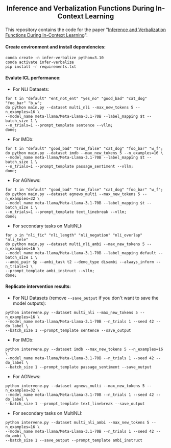 ## <p align="center">Inference and Verbalization Functions During In-Context Learning</p>

This repository contains the code for the paper "[Inference and Verbalization Functions During In-Context Learning]()". 

#### Create environment and install dependencies:
```
conda create -n infer-verbalize python=3.10
conda activate infer-verbalize
pip install -r requirements.txt
```


#### Evalute ICL performance:

- For NLI Datasets:
```
for t in "default" "ent_not_ent" "yes_no" "good_bad" "cat_dog" "foo_bar" "b_w";
do python main.py --dataset multi_nli --max_new_tokens 5 --n_examples=16 \
--model_name meta-llama/Meta-Llama-3.1-70B --label_mapping $t --batch_size 1 \
--n_trials=1 --prompt_template sentence --vllm;
done;
```

- For IMDb:
```
for t in "default" "good_bad" "true_false" "cat_dog" "foo_bar" "w_f";
do python main.py --dataset imdb --max_new_tokens 5 --n_examples=16 \
--model_name meta-llama/Meta-Llama-3.1-70B --label_mapping $t --batch_size 1 \
--n_trials=1 --prompt_template passage_sentiment --vllm;
done;
```

- For AGNews:
```
for t in "default" "good_bad" "true_false" "cat_dog" "foo_bar" "w_f";
do python main.py --dataset agnews_multi --max_new_tokens 5 --n_examples=32 \
--model_name meta-llama/Meta-Llama-3.1-70B --label_mapping $t --batch_size 1 \
--n_trials=1 --prompt_template text_linebreak --vllm;
done;
```

- For secondary tasks on MultiNLI:
```
for p in "nli_fic" "nli_length" "nli_negation" "nli_overlap" "nli_tele"
do python main.py --dataset multi_nli_ambi --max_new_tokens 5 --n_examples=16 \
--model_name meta-llama/Meta-Llama-3.1-70B --label_mapping default --batch_size 1 \
--ambi_pair $p --ambi_task t2 --demo_type disambi --always_inform --n_trials=1 \
--prompt_template ambi_instruct --vllm; 
done;
```

#### Replicate intervention results:

- For NLI Datasets (remove ``--save_output`` if you don't want to save the model outputs):
```
python intervene.py --dataset multi_nli --max_new_tokens 5 --n_examples=16 \
--model_name meta-llama/Meta-Llama-3.1-70B --n_trials 1 --seed 42 --do_label \
--batch_size 1 --prompt_template sentence --save_output
```

- For IMDb:
```
python intervene.py --dataset imdb --max_new_tokens 5 --n_examples=16 \
--model_name meta-llama/Meta-Llama-3.1-70B --n_trials 1 --seed 42 --do_label \
--batch_size 1 --prompt_template passage_sentiment --save_output
```

- For AGNews:
```
python intervene.py --dataset agnews_multi --max_new_tokens 5 --n_examples=32 \
--model_name meta-llama/Meta-Llama-3.1-70B --n_trials 1 --seed 42 --do_label \
--batch_size 1 --prompt_template text_linebreak --save_output
```

- For secondary tasks on MultiNLI:
```
python intervene.py --dataset multi_nli_ambi --max_new_tokens 5 --n_examples=16 \
--model_name meta-llama/Meta-Llama-3.1-70B --n_trials 1 --seed 42 --do_ambi \
--batch_size 1 --save_output --prompt_template ambi_instruct
```

